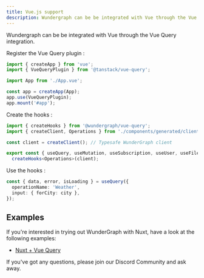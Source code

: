 ```yaml
---
title: Vue.js support
description: Wundergraph can be be integrated with Vue through the Vue Query integration.
---
```


Wundergraph can be be integrated with Vue through the Vue Query integration.

Register the Vue Query plugin :

```ts
import { createApp } from 'vue';
import { VueQueryPlugin } from '@tanstack/vue-query';

import App from './App.vue';

const app = createApp(App);
app.use(VueQueryPlugin);
app.mount('#app');
```

Create the hooks :

```ts
import { createHooks } from '@wundergraph/vue-query';
import { createClient, Operations } from './components/generated/client';

const client = createClient(); // Typesafe WunderGraph client

export const { useQuery, useMutation, useSubscription, useUser, useFileUpload, useAuth, queryKey } =
  createHooks<Operations>(client);
```

Use the hooks :

```ts
const { data, error, isLoading } = useQuery({
  operationName: 'Weather',
  input: { forCity: city },
});
```

## Examples

If you're interested in trying out WunderGraph with Nuxt,
have a look at the following examples:

- [Nuxt + Vue Query](https://github.com/wundergraph/wundergraph/tree/main/examples/nuxt)

If you've got any questions,
please join our Discord Community and ask away.
